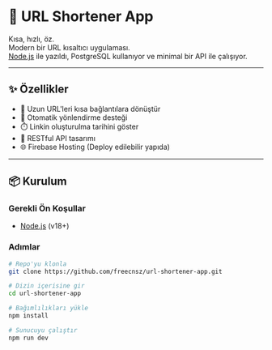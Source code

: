 # 🔗 URL Shortener App

Kısa, hızlı, öz.  
Modern bir URL kısaltıcı uygulaması.  
[Node.js](https://nodejs.org) ile yazıldı, PostgreSQL kullanıyor ve minimal bir API ile çalışıyor.

---

## ✨ Özellikler

- 📎 Uzun URL'leri kısa bağlantılara dönüştür
- 🚀 Otomatik yönlendirme desteği
- ⏱️ Linkin oluşturulma tarihini göster
- 📁 RESTful API tasarımı
- 🌐 Firebase Hosting (Deploy edilebilir yapıda)

---

## 📦 Kurulum

### Gerekli Ön Koşullar

- [Node.js](https://nodejs.org/) (v18+)

### Adımlar

```bash
# Repo'yu klonla
git clone https://github.com/freecnsz/url-shortener-app.git

# Dizin içerisine gir
cd url-shortener-app

# Bağımlılıkları yükle
npm install

# Sunucuyu çalıştır
npm run dev
